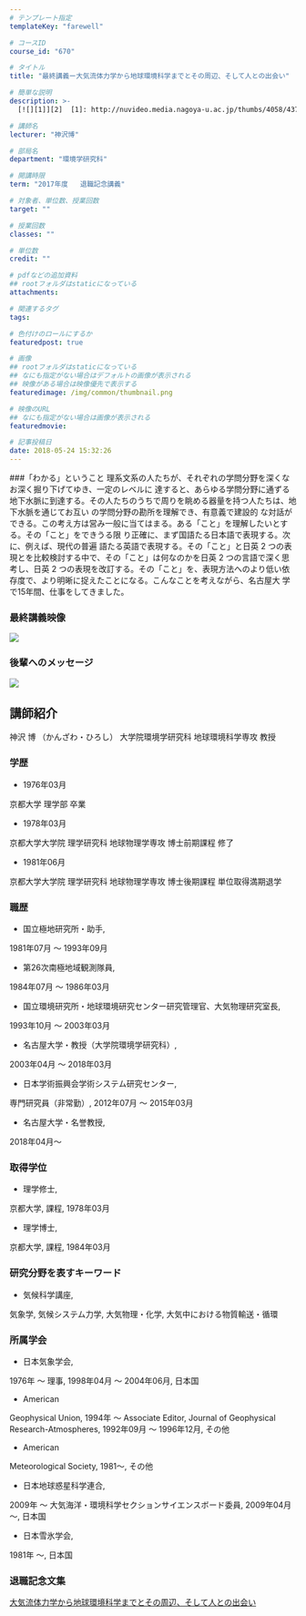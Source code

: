 ```yaml
---
# テンプレート指定
templateKey: "farewell"

# コースID
course_id: "670"

# タイトル
title: "最終講義ー大気流体力学から地球環境科学までとその周辺、そして人との出会い"

# 簡単な説明
description: >-
  [![][1]][2]  [1]: http://nuvideo.media.nagoya-u.ac.jp/thumbs/4058/4376 [2]: http://nuvideo.med...

# 講師名
lecturer: "神沢博"

# 部局名
department: "環境学研究科"

# 開講時限
term: "2017年度	退職記念講義"

# 対象者、単位数、授業回数
target: ""

# 授業回数
classes: ""

# 単位数
credit: ""

# pdfなどの追加資料
## rootフォルダはstaticになっている
attachments: 

# 関連するタグ
tags:

# 色付けのロールにするか
featuredpost: true

# 画像
## rootフォルダはstaticになっている
## なにも指定がない場合はデフォルトの画像が表示される
## 映像がある場合は映像優先で表示する
featuredimage: /img/common/thumbnail.png

# 映像のURL
## なにも指定がない場合は画像が表示される
featuredmovie: 

# 記事投稿日
date: 2018-05-24 15:32:26
---
```


###「わかる」ということ 理系文系の人たちが、それぞれの学問分野を深くなお深く掘り下げてゆき、一定のレベルに 達すると、あらゆる学問分野に通ずる地下水脈に到達する。その人たちのうちで周りを眺める器量を持つ人たちは、地下水脈を通じてお互い の学問分野の勘所を理解でき、有意義で建設的 な対話ができる。この考え方は営み一般に当てはまる。ある「こと」を理解したいとする。その「こと」をできうる限 り正確に、まず国語たる日本語で表現する。次に、例えば、現代の普遍 語たる英語で表現する。その「こと」と日英 2 つの表現とを比較検討する中で、その「こと」は何なのかを日英 2 つの言語で深く思考し、日英 2 つの表現を改訂する。その「こと」を、表現方法へのより低い依存度で、より明晰に捉えたことになる。こんなことを考えながら、名古屋大 学で15年間、仕事をしてきました。

### 最終講義映像

[![][1]][2]

### 後輩へのメッセージ

[1]: http://nuvideo.media.nagoya-u.ac.jp/thumbs/4058/4376

[2]: https://nuvideo.media.nagoya-u.ac.jp/embed/638129de5f22c43e175d81e3d81f647650a05819

[![][3]][4]

[3]: http://nuvideo.media.nagoya-u.ac.jp/thumbs/4012/4326

[4]: https://nuvideo.media.nagoya-u.ac.jp/embed/4aefe227abaa009ddcafd884bdce1b4d3c6af41f

## 講師紹介

神沢 博 （かんざわ・ひろし） 大学院環境学研究科 地球環境科学専攻 教授

### 学歴

* 1976年03月

京都大学 理学部 卒業

* 1978年03月

京都大学大学院 理学研究科 地球物理学専攻 博士前期課程 修了

* 1981年06月

京都大学大学院 理学研究科 地球物理学専攻 博士後期課程 単位取得満期退学

### 職歴

* 国立極地研究所・助手,

1981年07月 ～ 1993年09月

* 第26次南極地域観測隊員,

1984年07月 ～ 1986年03月

* 国立環境研究所・地球環境研究センター研究管理官、大気物理研究室長,

1993年10月 ～ 2003年03月

* 名古屋大学・教授（大学院環境学研究科）,

2003年04月 ～ 2018年03月

* 日本学術振興会学術システム研究センター,

専門研究員（非常勤）, 2012年07月 ～ 2015年03月

* 名古屋大学・名誉教授,

2018年04月～

### 取得学位

* 理学修士,

京都大学, 課程, 1978年03月

* 理学博士,

京都大学, 課程, 1984年03月

### 研究分野を表すキーワード

* 気候科学講座,

気象学, 気候システム力学, 大気物理・化学, 大気中における物質輸送・循環

### 所属学会

* 日本気象学会,

1976年 〜 理事, 1998年04月 ～ 2004年06月, 日本国

* American

Geophysical Union, 1994年 〜 Associate Editor, Journal of Geophysical Research-Atmospheres, 1992年09月 ～ 1996年12月, その他

* American

Meteorological Society, 1981〜, その他

* 日本地球惑星科学連合,

2009年 〜 大気海洋・環境科学セクションサイエンスボード委員, 2009年04月 ～, 日本国

* 日本雪氷学会,

1981年 〜, 日本国

### 退職記念文集

[大気流体力学から地球環境科学までとその周辺、そして人との出会い](/files/670/65200.pdf) 

[1]: http://ocw.nagoya-u.jp/files/670/65200.pdf
